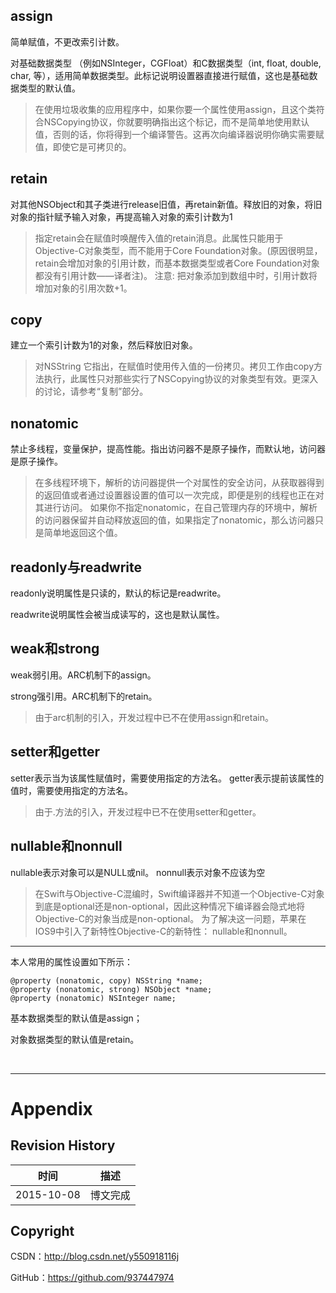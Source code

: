 ## assign 

简单赋值，不更改索引计数。

对基础数据类型 （例如NSInteger，CGFloat）和C数据类型（int, float, double, char, 等），适用简单数据类型。此标记说明设置器直接进行赋值，这也是基础数据类型的默认值。

> 在使用垃圾收集的应用程序中，如果你要一个属性使用assign，且这个类符合NSCopying协议，你就要明确指出这个标记，而不是简单地使用默认值，否则的话，你将得到一个编译警告。这再次向编译器说明你确实需要赋值，即使它是可拷贝的。

## retain

对其他NSObject和其子类进行release旧值，再retain新值。释放旧的对象，将旧对象的指针赋予输入对象，再提高输入对象的索引计数为1

> 指定retain会在赋值时唤醒传入值的retain消息。此属性只能用于Objective-C对象类型，而不能用于Core Foundation对象。(原因很明显，retain会增加对象的引用计数，而基本数据类型或者Core Foundation对象都没有引用计数——译者注)。
> 注意: 把对象添加到数组中时，引用计数将增加对象的引用次数+1。

## copy

建立一个索引计数为1的对象，然后释放旧对象。

> 对NSString 它指出，在赋值时使用传入值的一份拷贝。拷贝工作由copy方法执行，此属性只对那些实行了NSCopying协议的对象类型有效。更深入的讨论，请参考“复制”部分。

## nonatomic 

禁止多线程，变量保护，提高性能。指出访问器不是原子操作，而默认地，访问器是原子操作。

> 在多线程环境下，解析的访问器提供一个对属性的安全访问，从获取器得到的返回值或者通过设置器设置的值可以一次完成，即便是别的线程也正在对其进行访问。
> 如果你不指定nonatomic，在自己管理内存的环境中，解析的访问器保留并自动释放返回的值，如果指定了nonatomic，那么访问器只是简单地返回这个值。

## readonly与readwrite

readonly说明属性是只读的，默认的标记是readwrite。

readwrite说明属性会被当成读写的，这也是默认属性。

## weak和strong

weak弱引用。ARC机制下的assign。

strong强引用。ARC机制下的retain。
 
> 由于arc机制的引入，开发过程中已不在使用assign和retain。

## setter和getter

setter表示当为该属性赋值时，需要使用指定的方法名。
getter表示提前该属性的值时，需要使用指定的方法名。

> 由于.方法的引入，开发过程中已不在使用setter和getter。

## nullable和nonnull

nullable表示对象可以是NULL或nil。
nonnull表示对象不应该为空

> 在Swift与Objective-C混编时，Swift编译器并不知道一个Objective-C对象到底是optional还是non-optional，因此这种情况下编译器会隐式地将Objective-C的对象当成是non-optional。
> 为了解决这一问题，苹果在IOS9中引入了新特性Objective-C的新特性： nullable和nonnull。

----------

本人常用的属性设置如下所示：

``` objc
@property (nonatomic, copy) NSString *name;
@property (nonatomic, strong) NSObject *name;
@property (nonatomic) NSInteger name;
```

基本数据类型的默认值是assign；

对象数据类型的默认值是retain。

&#160;

----------

# Appendix

## Revision History

| 时间 | 描述 |
| ---- | ---- |
| 2015-10-08 | 博文完成 |

## Copyright

CSDN：http://blog.csdn.net/y550918116j

GitHub：https://github.com/937447974